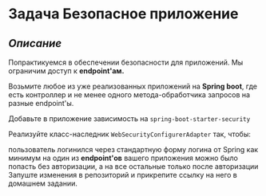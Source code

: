 # **Задача Безопасное приложение**
## *Описание*
Попрактикуемся в обеспечении безопасности для приложений. Мы ограничим доступ к **endpoint'ам.**

Возьмите любое из уже реализованных приложений на **Spring boot**, где есть контроллер и не менее одного метода-обработчика запросов на разные endpoint'ы.

Добавьте в приложение зависимость на ```spring-boot-starter-security```

Реализуйте класс-наследник ```WebSecurityConfigurerAdapter``` так, чтобы:

пользователь логинился через стандартную форму логина от Spring
как минимум на один из **endpoint'ов** вашего приложения можно было попасть без авторизации, а на все остальные только после авторизации
Запуште изменения в репозиторий и прикрепите ссылку на него в домашнем задании.